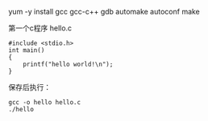 yum -y install gcc gcc-c++ gdb automake autoconf make

第一个c程序 hello.c

    #include <stdio.h>
    int main()
    {
        printf("hello world!\n");
    }

保存后执行：

    gcc -o hello hello.c
    ./hello

